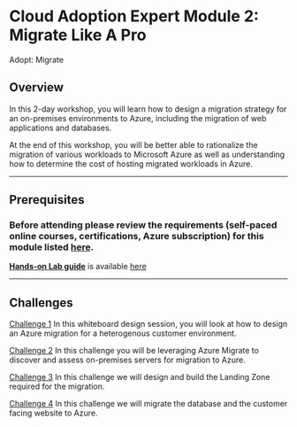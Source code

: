 # Cloud Adoption Expert Module 2: Migrate Like A Pro

Adopt: Migrate

## Overview

In this 2-day workshop, you will learn how to design a migration strategy for an on-premises environments to Azure, including the migration of web applications and databases.

At the end of this workshop, you will be better able to rationalize the migration of various workloads to Microsoft Azure as well as understanding how to determine the cost of hosting migrated workloads in Azure.

---

## Prerequisites

### Before attending please review the requirements (self-paced online courses, certifications, Azure subscription) for this module listed [here](https://github.com/jonathan-vella/CAF-Expert-Learning-Path/blob/main/agenda-and-requirements.md).

**<u>Hands-on Lab guide</u>** is available [here](https://github.com/jonathan-vella/MCW-Line-of-business-application-migration/tree/master)

---

## Challenges

[Challenge 1](./challenges/challenge1.md)
In this whiteboard design session, you will look at how to design an Azure migration for a heterogenous customer environment.

[Challenge 2](./challenges/challenge2.md)
In this challenge you will be leveraging Azure Migrate to discover and assess on-premises servers for migration to Azure.

[Challenge 3](./challenges/challenge3.md)
In this challenge we will design and build the Landing Zone required for the migration.

[Challenge 4](challenges/challenge4.md)
In this challenge we will migrate the database and the customer facing website to Azure.

